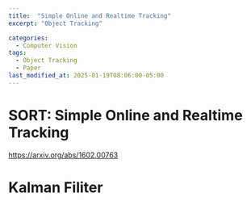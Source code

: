```yaml
---
title:  "Simple Online and Realtime Tracking"
excerpt: "Object Tracking"

categories:
  - Computer Vision
tags:
  - Object Tracking
  - Paper
last_modified_at: 2025-01-19T08:06:00-05:00
---
```


# SORT: Simple Online and Realtime Tracking

https://arxiv.org/abs/1602.00763

# Kalman Filiter
